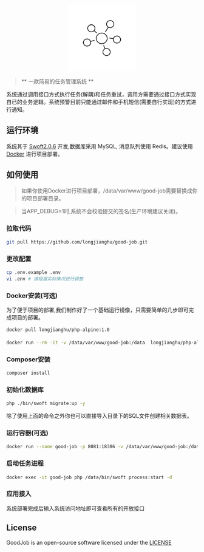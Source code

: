 <p align="center">
    <a href="https://github.com/longjianghu/good-job.git" target="_blank">
        <img src="https://raw.githubusercontent.com/longjianghu/good-job/master/logo.png" alt="GoodJob">
    </a>
</p>

> ** 一款简易的任务管理系统 **

系统通过调用接口方式执行任务(解耦)和任务重试，调用方需要通过接口方式实现自已的业务逻辑。系统预警目前只能通过邮件和手机短信(需要自行实现)的方式进行通知。

## 运行环境

系统其于 <a href="http://www.swoft.org" target="_blank" title="Swoft官网">Swoft2.0.6</a> 开发,数据库采用 MySQL, 消息队列使用 Redis。建议使用<a href="https://www.docker.com/" target="_blank" title="Docker官网">Docker</a> 进行项目部署。

## 如何使用

> 如果你使用Docker进行项目部署，/data/var/www/good-job需要替换成你的项目部署目录。

> 当APP_DEBUG=1时,系统不会校验提交的签名(生产环境建议关闭)。

### 拉取代码

```bash
git pull https://github.com/longjianghu/good-job.git
```

### 更改配置

```bash
cp .env.example .env
vi .env # 请根据实际情况进行调整
```

### Docker安装(可选)

为了便于项目的部署,我们制作好了一个基础运行镜像，只需要简单的几步即可完成项目的部署。

```bash
docker pull longjianghu/php-alpine:1.0

docker run --rm -it -v /data/var/www/good-job:/data  longjianghu/php-alpine:1.0 sh
```

### Composer安装

```bash
composer install
```

### 初始化数据库

```bash
php ./bin/swoft migrate:up -y
```

除了使用上面的命令之外你也可以直接导入目录下的SQL文件创建相关数据表。


### 运行容器(可选)

```bash
docker run --name good-job -p 8081:18306 -v /data/var/www/good-job:/data -d longjianghu/php-alpine:1.0 php /data/bin/swoft http:start
```

### 启动任务进程

```bash
docker exec -it good-job php /data/bin/swoft process:start -d
```

### 应用接入

系统部署完成后输入系统访问地址即可查看所有的开放接口

## License

GoodJob is an open-source software licensed under the [LICENSE](LICENSE)
